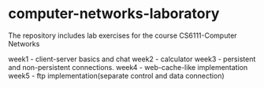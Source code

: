 # computer-networks-laboratory
The repository includes lab exercises for the course CS6111-Computer Networks

week1 - client-server basics and chat
week2 - calculator
week3 - persistent and non-persistent connections.
week4 - web-cache-like implementation
week5 - ftp implementation(separate control and data connection)
